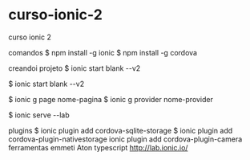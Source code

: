 # curso-ionic-2
curso ionic 2

comandos
$ npm install -g ionic
$ npm install -g cordova

creandoi projeto
$ ionic start blank --v2

$ ionic start blank --v2

$ ionic g page nome-pagina
$ ionic g provider nome-provider

$ ionic serve --lab

plugins
$ ionic plugin add cordova-sqlite-storage
$ ionic plugin add cordova-plugin-nativestorage
ionic plugin add cordova-plugin-camera
ferramentas
emmeti
Aton typescript
http://lab.ionic.io/ 
